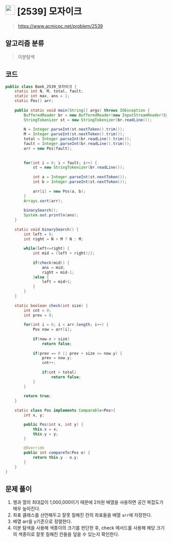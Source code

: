 # <img src="https://d2gd6pc034wcta.cloudfront.net/tier/13.svg" width="30"> [2539] 모자이크
> https://www.acmicpc.net/problem/2539
## 알고리즘 분류
> 이분탐색

## 코드
```java
public class Baek_2539_모자이크 {
	static int N, M, total, fault;
	static int max, ans = 1;
	static Pos[] arr;
	
	public static void main(String[] args) throws IOException {
		BufferedReader br = new BufferedReader(new InputStreamReader(System.in));
		StringTokenizer st = new StringTokenizer(br.readLine());
		
		N = Integer.parseInt(st.nextToken().trim());
		M = Integer.parseInt(st.nextToken().trim());
		total = Integer.parseInt(br.readLine().trim());
		fault = Integer.parseInt(br.readLine().trim());
		arr = new Pos[fault];
		
		
		for(int i = 0; i < fault; i++) {
			st = new StringTokenizer(br.readLine());
			
			int a = Integer.parseInt(st.nextToken());
			int b = Integer.parseInt(st.nextToken());
			
			arr[i] = new Pos(a, b);
		}
		Arrays.sort(arr);
		
		binarySearch();
		System.out.println(ans);
	}
	
	static void binarySearch() {
		int left = 0;
		int right = N > M ? N : M; 
		
		while(left<=right) {
			int mid = (left + right)/2;
			
			if(check(mid)) {
				ans = mid;
				right = mid-1;
			}else {
				left = mid+1;
			}
		}
	}
	
	static boolean check(int size) {
		int cnt = 0;
		int prev = 0;
		
		for(int i = 0; i < arr.length; i++) {
			Pos now = arr[i];
			
			if(now.x > size)
				return false;
			
			if(prev == 0 || prev + size <= now.y) {
				prev = now.y;
				cnt++;
				
				if(cnt > total)
					return false;
			}
		}
		
		return true;
	}
	
	static class Pos implements Comparable<Pos>{
		int x, y;

		public Pos(int x, int y) {
			this.x = x;
			this.y = y;
		}

		@Override
		public int compareTo(Pos o) {
			return this.y - o.y;
		}
	}
}
```

## 문제 풀이
1. 행과 열의 최대값이 1,000,000이기 때문에 2차원 배열을 사용하면 공간 복잡도가 매우 높아진다.
1. 좌표 클래스를 선언해두고 잘못 칠해진 칸의 좌표들을 배열 `arr`에 자장한다.
1. 배열 arr을 y기준으로 정렬한다.
1. 이분 탐색을 사용해 색종이의 크기를 판단한 후, check 메서드를 사용해 해당 크기의 색종이로 잘못 칠해진 칸들을 덮을 수 있는지 확인한다.
